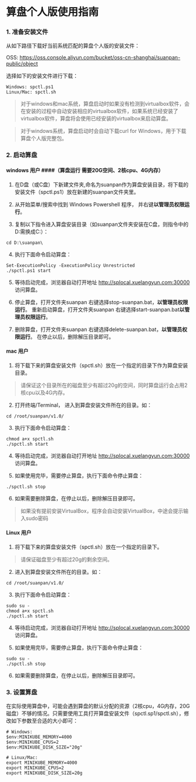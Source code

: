 # 算盘个人版使用指南

### 1. 准备安装文件 ###

从如下路径下载好当前系统匹配的算盘个人版的安装文件：

OSS: https://oss.console.aliyun.com/bucket/oss-cn-shanghai/suanpan-public/object

选择如下的安装文件进行下载：
```
Windows: spctl.ps1
Linux/Mac: spctl.sh
```
> 对于windows和mac系统，算盘启动时如果没有检测到virtualbox软件，会在安装的过程中自动安装相应的virtualbox软件，如果系统已经安装了virtualbox软件，算盘将会使用已经安装的virtualbox来启动算盘。

> 对于windows系统，算盘启动时会自动下载curl for Windows，用于下载算盘个人版完整包。

### 2. 启动算盘 ###

#### windows 用户 ####（算盘运行 需要20G空间、2核cpu、4G内存）
1. 在D盘（或C盘）下新建文件夹,命名为suanpan作为算盘安装目录，将下载的安装文件（spctl.ps1）放在新建的suanpan文件夹里。

2. 从开始菜单/搜索中找到 Windows Powershell 程序， 并右键**以管理员权限运行**。

3. 复制以下指令进入算盘安装目录（如suanpan文件夹安装在C盘，则指令中的 D:需换成C:）：
```
cd D:\suanpan\
```

4. 执行下面命令启动算盘：
```
Set-ExecutionPolicy -ExecutionPolicy Unrestricted
./spctl.ps1 start
```

5. 等待启动完成，浏览器自动打开地址 http://splocal.xuelangyun.com:30000 访问算盘。

6. 停止算盘，打开文件夹suanpan 右键选择stop-suanpan.bat，**以管理员权限运行**。
   重新启动算盘，打开文件夹suanpan 右键选择start-suanpan.bat**以管理员权限运行**。

7. 删除算盘，打开文件夹suanpan 右键选择delete-suanpan.bat，**以管理员权限运行**。 在停止以后，删除解压目录即可。

#### mac 用户 ####
1. 将下载下来的算盘安装文件（spctl.sh）放在一个指定的目录下作为算盘安装目录。

> 请保证这个目录所在的磁盘至少有超过20g的空间，同时算盘运行会占用2核cpu以及4G内存。

2. 打开终端/Terminal， 进入到算盘安装文件所在的目录。如：
```
cd /root/suanpan/v1.0/
```

3. 执行下面命令启动算盘：
```
chmod a+x spctl.sh
./spctl.sh start
```

4. 等待启动完成，浏览器自动打开地址 http://splocal.xuelangyun.com:30000 访问算盘。

5. 如果使用完毕，需要停止算盘，执行下面命令停止算盘：
```
./spctl.sh stop
```
6. 如果需要删除算盘，在停止以后，删除解压目录即可。

> 如果没有提前安装VirtualBox，程序会自动安装VirtualBox，中途会提示输入sudo密码

#### Linux 用户 ####
1. 将下载下来的算盘安装文件（spctl.sh）放在一个指定的目录下。

> 请保证磁盘至少有超过20g的剩余空间。

2. 进入到算盘安装文件所在的目录。如：
```
cd /root/suanpan/v1.0/
```

3. 执行下面命令启动算盘：
```
sudo su -
chmod a+x spctl.sh
./spctl.sh start
```

4. 等待启动完成，浏览器自动打开地址 http://splocal.xuelangyun.com:30000 访问算盘。

5. 如果使用完毕，需要停止算盘，执行下面命令停止算盘：
```
sudo su -
./spctl.sh stop
```
6. 如果需要删除算盘，在停止以后，删除解压目录即可。

### 3. 设置算盘 ###
在实际使用算盘中，可能会遇到算盘的默认分配的资源（2核cpu，4G内存，20G磁盘）不够的情况。只需要使用工具打开算盘安装文件（spctl.sp1/spctl.sh），修改如下参数至合适的大小即可：
```
# Windows: 
$env:MINIKUBE_MEMORY=4000
$env:MINIKUBE_CPUS=2
$env:MINIKUBE_DISK_SIZE="20g"

# Linux/Mac: 
export MINIKUBE_MEMORY=4000
export MINIKUBE_CPUS=2
export MINIKUBE_DISK_SIZE=20g
```


